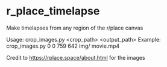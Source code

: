 # r_place_timelapse
Make timelapses from any region of the r/place canvas

Usage: crop_images.py <x1> <y1> <x2> <y2> <crop_path> <output_path>
Example: crop_images.py 0 0 759 642 img/ movie.mp4
  
Credit to https://rplace.space/about.html for the images
